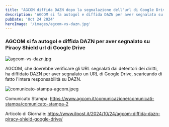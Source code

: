 ```yaml
---
title: "AGCOM diffida DAZN dopo la segnalazione dell'url di Google Drive"
description: 'AGCOM si fa autogol e diffida DAZN per aver segnalato su Piracy Shield url di Google Drive'
pubDate: 'Oct 24 2024'
heroImage: '/images/agcom-vs-dazn.jpg'
---
```


### AGCOM si fa autogol e diffida DAZN per aver segnalato su Piracy Shield url di Google Drive

![agcom-vs-dazn.jpg](/images/agcom-vs-dazn.jpg)

AGCOM, che dovrebbe verificare gli URL segnalati dai detentori dei diritti, ha diffidato DAZN per aver segnalato un URL 
di Google Drive, scaricando di fatto l'intera responsabilità su DAZN.


![comunicato-stampa-agcom.jpeg](/images/comunicato-stampa-agcom.jpeg)

Comunicato Stampa: https://www.agcom.it/comunicazione/comunicati-stampa/comunicato-stampa-2

Articolo di Giornale: https://www.ilpost.it/2024/10/24/agcom-diffida-dazn-piracy-shield-google-drive/